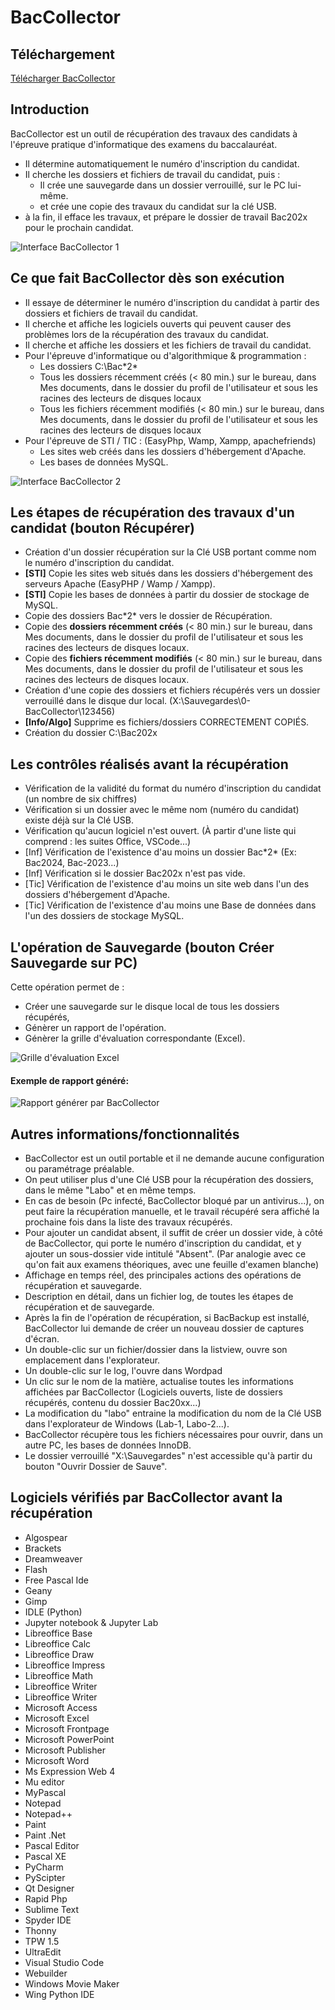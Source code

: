 # BacCollector

## Téléchargement

[Télécharger BacCollector](https://github.com/romoez/BacCollector/releases)

## Introduction
BacCollector est un outil de récupération des travaux des candidats à l'épreuve pratique d'informatique des examens du baccalauréat.

- Il détermine automatiquement le numéro d'inscription du candidat.
- Il cherche les dossiers et fichiers de travail du candidat, puis :
  - Il crée une sauvegarde dans un dossier verrouillé, sur le PC lui-même.
  - et crée une copie des travaux du candidat sur la clé USB.
- à la fin, il efface les travaux, et prépare le dossier de travail Bac202x pour le prochain candidat.

![Interface BacCollector 1](https://github.com/romoez/BacCollector/blob/main/captures_ecran/BacCollector-InAction.gif)

## Ce que fait BacCollector dès son exécution

- Il essaye de déterminer le numéro d'inscription du candidat à partir des dossiers et fichiers de travail du candidat.
- Il cherche et affiche les logiciels ouverts qui peuvent causer des problèmes lors de la récupération des travaux du candidat.
- Il cherche et affiche les dossiers et les fichiers de travail du candidat.
- Pour l'épreuve d'informatique ou d'algorithmique &amp; programmation :
    - Les dossiers C:\Bac\*2\*
    - Tous les dossiers récemment créés (< 80 min.) sur le bureau, dans Mes documents, dans le dossier du profil de l'utilisateur et sous les racines des lecteurs de disques locaux
    - Tous les fichiers récemment modifiés (< 80 min.) sur le bureau, dans Mes documents, dans le dossier du profil de l'utilisateur et sous les racines des lecteurs de disques locaux
- Pour l'épreuve de STI / TIC : (EasyPhp, Wamp, Xampp, apachefriends)
    - Les sites web créés dans les dossiers d'hébergement d'Apache.
    - Les bases de données MySQL.

![Interface BacCollector 2](https://github.com/romoez/BacCollector/blob/main/captures_ecran/BacCollector-Interface-2.png)

## Les étapes de récupération des travaux d'un candidat (bouton Récupérer)

- Création d'un dossier récupération sur la Clé USB portant comme nom le numéro d'inscription du candidat.
- **[STI]** Copie les sites web situés dans les dossiers d'hébergement des serveurs Apache (EasyPHP / Wamp / Xampp).
- **[STI]** Copie les bases de données à partir du dossier de stockage de MySQL.
- Copie des dossiers Bac\*2\* vers le dossier de Récupération.
- Copie des **dossiers récemment créés** (< 80 min.) sur le bureau, dans Mes documents, dans le dossier du profil de l'utilisateur et sous les racines des lecteurs de disques locaux.
- Copie des **fichiers récemment modifiés** (< 80 min.) sur le bureau, dans Mes documents, dans le dossier du profil de l'utilisateur et sous les racines des lecteurs de disques locaux.
- Création d'une copie des dossiers et fichiers récupérés vers un dossier verrouillé dans le disque dur local. (X:\Sauvegardes\0-BacCollector\123456\)
- **[Info/Algo]** Supprime es fichiers/dossiers CORRECTEMENT COPIÉS.
- Création du dossier C:\Bac202x

## Les contrôles réalisés avant la récupération

- Vérification de la validité du format du numéro d'inscription du candidat (un nombre de six chiffres)
- Vérification si un dossier avec le même nom (numéro du candidat) existe déjà sur la Clé USB.
- Vérification qu'aucun logiciel n'est ouvert. (À partir d'une liste qui comprend : les suites Office, VSCode...)
- [Inf] Vérification de l'existence d'au moins un dossier Bac\*2\* (Ex: Bac2024, Bac-2023...)
- [Inf] Vérification si le dossier Bac202x n'est pas vide.
- [Tic] Vérification de l'existence d'au moins un site web dans l'un des dossiers d'hébergement d'Apache.
- [Tic] Vérification de l'existence d'au moins une Base de données dans l'un des dossiers de stockage MySQL.

## L'opération de Sauvegarde (bouton Créer Sauvegarde sur PC)

Cette opération permet de :

- Créer une sauvegarde sur le disque local de tous les dossiers récupérés,
- Génèrer un rapport de l'opération.
- Génèrer la grille d'évaluation correspondante (Excel).

![Grille d'évaluation Excel](https://github.com/romoez/BacCollector/blob/main/captures_ecran/BacCollector-Grille_Excel.png)


#### Exemple de rapport généré:
![Rapport générer par BacCollector](https://github.com/romoez/BacCollector/blob/main/captures_ecran/BacCollector-Rapport.png)

## Autres informations/fonctionnalités

- BacCollector est un outil portable et il ne demande aucune configuration ou paramétrage préalable.
- On peut utiliser plus d'une Clé USB pour la récupération des dossiers, dans le même &quot;Labo&quot; et en même temps.
- En cas de besoin (Pc infecté, BacCollector bloqué par un antivirus...), on peut faire la récupération manuelle, et le travail récupéré sera affiché la prochaine fois dans la liste des travaux récupérés.
- Pour ajouter un candidat absent, il suffit de créer un dossier vide, à côté de BacCollector, qui porte le numéro d'inscription du candidat, et y ajouter un sous-dossier vide intitulé &quot;Absent&quot;. (Par analogie avec ce qu'on fait aux examens théoriques, avec une feuille d'examen blanche)
- Affichage en temps réel, des principales actions des opérations de récupération et sauvegarde.
- Description en détail, dans un fichier log, de toutes les étapes de récupération et de sauvegarde.
- Après la fin de l'opération de récupération, si BacBackup est installé, BacCollector lui demande de créer un nouveau dossier de captures d'écran.
- Un double-clic sur un fichier/dossier dans la listview, ouvre son emplacement dans l'explorateur.
- Un double-clic sur le log, l'ouvre dans Wordpad
- Un clic sur le nom de la matière, actualise toutes les informations affichées par BacCollector (Logiciels ouverts, liste de dossiers récupérés, contenu du dossier Bac20xx...)
- La modification du &quot;labo&quot; entraine la modification du nom de la Clé USB dans l'explorateur de Windows (Lab-1, Labo-2...).
- BacCollector récupère tous les fichiers nécessaires pour ouvrir,  dans un autre PC, les bases de données InnoDB.
- Le dossier verrouillé &quot;X:\Sauvegardes&quot; n'est accessible qu'à partir du bouton &quot;Ouvrir Dossier de Sauve&quot;.

## Logiciels vérifiés par BacCollector avant la récupération

- Algospear
- Brackets
- Dreamweaver
- Flash
- Free Pascal Ide
- Geany
- Gimp
- IDLE (Python)
- Jupyter notebook & Jupyter Lab
- Libreoffice Base
- Libreoffice Calc
- Libreoffice Draw
- Libreoffice Impress
- Libreoffice Math
- Libreoffice Writer
- Libreoffice Writer
- Microsoft Access
- Microsoft Excel
- Microsoft Frontpage
- Microsoft PowerPoint
- Microsoft Publisher
- Microsoft Word
- Ms Expression Web 4
- Mu editor
- MyPascal
- Notepad
- Notepad++
- Paint
- Paint .Net
- Pascal Editor
- Pascal XE
- PyCharm
- PyScipter
- Qt Designer
- Rapid Php
- Sublime Text
- Spyder IDE
- Thonny
- TPW 1.5
- UltraEdit
- Visual Studio Code
- Webuilder
- Windows Movie Maker
- Wing Python IDE
